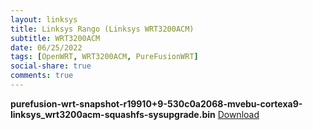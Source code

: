 ```yaml
---
layout: linksys
title: Linksys Rango (Linksys WRT3200ACM)
subtitle: WRT3200ACM
date: 06/25/2022
tags: [OpenWRT, WRT3200ACM, PureFusionWRT]
social-share: true
comments: true
---
```


**purefusion-wrt-snapshot-r19910+9-530c0a2068-mvebu-cortexa9-linksys_wrt3200acm-squashfs-sysupgrade.bin** 
[Download](https://github.com/DevOpenWRT-Router/Action_OpenWRT_AutoBuild_Linksys_Devices-TEST/releases/download/wrtmulti-2022.06.25-1006/purefusion-wrt-snapshot-r19910+9-530c0a2068-mvebu-cortexa9-linksys_wrt3200acm-squashfs-sysupgrade.bin)
